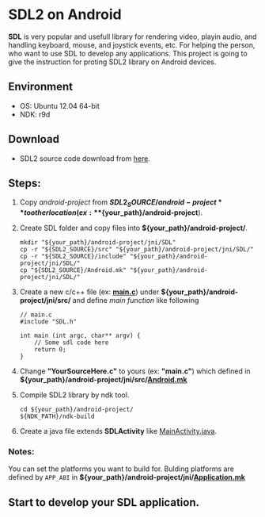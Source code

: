 SDL2 on Android
===========

**SDL** is very popular and usefull library for rendering video, playin audio, and handling keyboard, mouse, and joystick events, etc.
For helping the person, who want to use SDL to develop any applications. This project is going to give the instruction for proting SDL2 library on Android devices.

## Environment
* OS: Ubuntu 12.04 64-bit
* NDK: r9d

## Download
* SDL2 source code download from [here](https://www.libsdl.org/download-2.0.php).
 
## Steps:
1. Copy _android-project_ from **${SDL2_SOURCE}/android-project** to other location (ex: **${your_path}/android-project**).
1. Create SDL folder and copy files into **${your_path}/android-project/**.

    ````
    mkdir "${your_path}/android-project/jni/SDL"
    cp -r "${SDL2_SOURCE}/src" "${your_path}/android-project/jni/SDL/"
    cp -r "${SDL2_SOURCE}/include" "${your_path}/android-project/jni/SDL/"
    cp "${SDL2_SOURCE}/Android.mk" "${your_path}/android-project/jni/SDL/"
    ````
1. Create a new c/c++ file (ex: [**main.c**](./android-project/jni/src/main.c)) under **${your_path}/android-project/jni/src/** and define _main function_ like following

    ````
    // main.c
    #include "SDL.h"
    
    int main (int argc, char** argv) {
        // Some sdl code here
        return 0;
    }
    ````
1. Change **"YourSourceHere.c"** to yours (ex: **"main.c"**) which defined in **${your_path}/android-project/jni/src/[Android.mk](./android-project/jni/src/Android.mk)**
1. Compile SDL2 library by ndk tool.

    ````
    cd ${your_path}/android-project/
    ${NDK_PATH}/ndk-build
    ````
1. Create a java file extends **SDLActivity** like [MainActivity.java](./android-project/src/my/app/MainActivity.java).

### Notes:
You can set the platforms you want to build for. Bulding platforms are defined by `APP_ABI` in **${your_path}/android-project/jni/[Application.mk](./android-project/jni/Application.mk)**

## Start to develop your SDL application.
